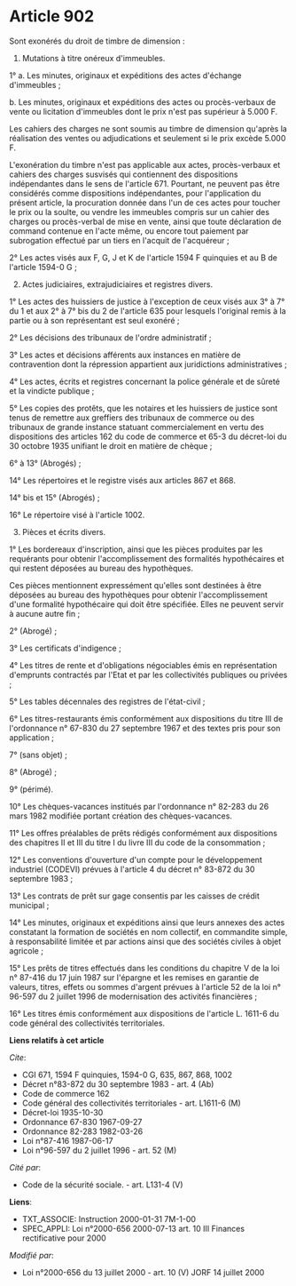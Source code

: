# Article 902

Sont exonérés du droit de timbre de dimension :

1. Mutations à titre onéreux d'immeubles.

1° a. Les minutes, originaux et expéditions des actes d'échange d'immeubles ;

b. Les minutes, originaux et expéditions des actes ou procès-verbaux de vente ou licitation d'immeubles dont le prix n'est
pas supérieur à 5.000 F.

Les cahiers des charges ne sont soumis au timbre de dimension qu'après la réalisation des ventes ou adjudications et
seulement si le prix excède 5.000 F.

L'exonération du timbre n'est pas applicable aux actes, procès-verbaux et cahiers des charges susvisés qui contiennent des
dispositions indépendantes dans le sens de l'article 671. Pourtant, ne peuvent pas être considérés comme dispositions
indépendantes, pour l'application du présent article, la procuration donnée dans l'un de ces actes pour toucher le prix ou la
soulte, ou vendre les immeubles compris sur un cahier des charges ou procès-verbal de mise en vente, ainsi que toute
déclaration de command contenue en l'acte même, ou encore tout paiement par subrogation effectué par un tiers en l'acquit de
l'acquéreur ;

2° Les actes visés aux F, G, J et K de l'article 1594 F quinquies et au B de l'article 1594-0 G ;

2. Actes judiciaires, extrajudiciaires et registres divers.

1° Les actes des huissiers de justice à l'exception de ceux visés aux 3° à 7° du 1 et aux 2° à 7° bis du 2 de l'article 635
pour lesquels l'original remis à la partie ou à son représentant est seul exonéré ;

2° Les décisions des tribunaux de l'ordre administratif ;

3° Les actes et décisions afférents aux instances en matière de contravention dont la répression appartient aux juridictions
administratives ;

4° Les actes, écrits et registres concernant la police générale et de sûreté et la vindicte publique ;

5° Les copies des protêts, que les notaires et les huissiers de justice sont tenus de remettre aux greffiers des tribunaux de
commerce ou des tribunaux de grande instance statuant commercialement en vertu des dispositions des articles 162 du code de
commerce et 65-3 du décret-loi du 30 octobre 1935 unifiant le droit en matière de chèque ;

6° à 13° (Abrogés) ;

14° Les répertoires et le registre visés aux articles 867 et 868.

14° bis et 15° (Abrogés) ;

16° Le répertoire visé à l'article 1002.

3. Pièces et écrits divers.

1° Les bordereaux d'inscription, ainsi que les pièces produites par les requérants pour obtenir l'accomplissement des
formalités hypothécaires et qui restent déposées au bureau des hypothèques.

Ces pièces mentionnent expressément qu'elles sont destinées à être déposées au bureau des hypothèques pour obtenir
l'accomplissement d'une formalité hypothécaire qui doit être spécifiée. Elles ne peuvent servir à aucune autre fin ;

2° (Abrogé) ;

3° Les certificats d'indigence ;

4° Les titres de rente et d'obligations négociables émis en représentation d'emprunts contractés par l'Etat et par les
collectivités publiques ou privées ;

5° Les tables décennales des registres de l'état-civil ;

6° Les titres-restaurants émis conformément aux dispositions du titre III de l'ordonnance n° 67-830 du 27 septembre 1967 et
des textes pris pour son application ;

7° (sans objet) ;

8° (Abrogé) ;

9° (périmé).

10° Les chèques-vacances institués par l'ordonnance n° 82-283 du 26 mars 1982 modifiée portant création des chèques-vacances.

11° Les offres préalables de prêts rédigés conformément aux dispositions des chapitres II et III du titre I du livre III du
code de la consommation ;

12° Les conventions d'ouverture d'un compte pour le développement industriel (CODEVI) prévues à l'article 4 du décret n°
83-872 du 30 septembre 1983 ;

13° Les contrats de prêt sur gage consentis par les caisses de crédit municipal ;

14° Les minutes, originaux et expéditions ainsi que leurs annexes des actes constatant la formation de sociétés en nom
collectif, en commandite simple, à responsabilité limitée et par actions ainsi que des sociétés civiles à objet agricole ;

15° Les prêts de titres effectués dans les conditions du chapitre V de la loi n° 87-416 du 17 juin 1987 sur l'épargne et les
remises en garantie de valeurs, titres, effets ou sommes d'argent prévues à l'article 52 de la loi n° 96-597 du 2 juillet
1996 de modernisation des activités financières ;

16° Les titres émis conformément aux dispositions de l'article L. 1611-6 du code général des collectivités territoriales.

**Liens relatifs à cet article**

_Cite_:

  - CGI 671, 1594 F quinquies, 1594-0 G, 635, 867, 868, 1002
  - Décret n°83-872 du 30 septembre 1983 - art. 4 (Ab)
  - Code de commerce 162
  - Code général des collectivités territoriales - art. L1611-6 (M)
  - Décret-loi 1935-10-30
  - Ordonnance 67-830 1967-09-27
  - Ordonnance 82-283 1982-03-26
  - Loi n°87-416 1987-06-17
  - Loi n°96-597 du 2 juillet 1996 - art. 52 (M)

_Cité par_:

  - Code de la sécurité sociale. - art. L131-4 (V)

**Liens**:

  - TXT_ASSOCIE: Instruction 2000-01-31 7M-1-00
  - SPEC_APPLI: Loi n°2000-656 2000-07-13 art. 10 III Finances rectificative pour 2000

_Modifié par_:

  - Loi n°2000-656 du 13 juillet 2000 - art. 10 (V) JORF 14 juillet 2000
